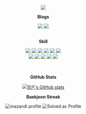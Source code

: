 
<div align="center">
<img src="https://capsule-render.vercel.app/api?type=waving&color=gradient&height=300&section=header&text=JUNGEUN&fontSize=60" /><br>

<b>Blogs</b>
<div>
<a href="https://velog.io/@pyoong" target="_blank"><img src="https://img.shields.io/badge/velog-8AAAE5?style=for-the-badge&logo=velog&logoColor=FEFEFE"/></a>
<a href="https://blog.naver.com/woori_31" target="_blank"><img src="https://img.shields.io/badge/blog-8AAAE5?style=for-the-badge&logo=naver&logoColor=FEFEFE"/></a>
</div>

</br>

<b>Skill</b>
<div>
	<img src="https://img.shields.io/badge/javascript-007396?style=flat&logo=javascript&logoColor=white" />
	<img src="https://img.shields.io/badge/HTML5-E34F26?style=flat&logo=HTML5&logoColor=white" />
	<img src="https://img.shields.io/badge/CSS3-1572B6?style=flat&logo=CSS3&logoColor=white" />
	<img src="https://img.shields.io/badge/vue.js-4FC08D?style=flat&logo=vue.js&logoColor=white" />
	<img src="https://img.shields.io/badge/typescript-3178C6?style=flat&logo=typescript&logoColor=white" />
	<img src="https://img.shields.io/badge/react-61DAFB?style=flat&logo=react&logoColor=white" />
</div>
<div>
	<img src="https://img.shields.io/badge/springboot-6DB33F?style=flat&logo=springboot&logoColor=white" />
	<img src="https://img.shields.io/badge/django-092E20?style=flat&logo=django&logoColor=white" />
	<img src="https://img.shields.io/badge/python-3776AB?style=flat&logo=python&logoColor=white" />
<!-- 	<img src="https://img.shields.io/badge/flask-000000?style=flat&logo=flask&logoColor=white" /> -->
<!-- 	<img src="https://img.shields.io/badge/docker-2496ED?style=flat&logo=docker&logoColor=white" /> -->
<!-- 	<img src="https://img.shields.io/badge/Amazon AWS-232F3E?style=flat&logo=Amazon AWS&logoColor=white" /> -->
<!-- 	<img src="https://img.shields.io/badge/jenkins-D24939?style=flat&logo=jenkins&logoColor=white" /> -->
	<img src="https://img.shields.io/badge/Java-007396?style=flat&logo=Conda-Forge&logoColor=white" />
	<img src="https://img.shields.io/badge/MySQL-4479A1?style=flat&logo=MySQL&logoColor=white" />
</div>
<div>
<!-- 	<img src="https://img.shields.io/badge/mongodb-47A248?style=flat&logo=mongodb&logoColor=white" /> -->
<!-- 	<img src="https://img.shields.io/badge/redis-DC382D?style=flat&logo=redis&logoColor=white" /> -->
<!-- 	<img src="https://img.shields.io/badge/mariadb-003545?style=flat&logo=mariadb&logoColor=white" /> -->
</div>
	</br>
	</br>
	
<b>GitHub Stats</b>

[![정은's GitHub stats](https://github-readme-stats.vercel.app/api?username=jungeun97&theme=swift)](https://github.com/jungeun97/github-readme-stats)

<b>Baekjoon Streak</b>
  
  ![mazandi profile](http://mazandi.herokuapp.com/api?handle=pyoong&theme=warm)  ![Solved.ac Profile](http://mazassumnida.wtf/api/generate_badge?boj=pyoong)
</div>
<!--
**parkjungeun97/parkjungeun97** is a ✨ _special_ ✨ repository because its `README.md` (this file) appears on your GitHub profile.

Here are some ideas to get you started:

- 🔭 I’m currently working on ...
- 🌱 I’m currently learning ...
- 👯 I’m looking to collaborate on ...
- 🤔 I’m looking for help with ...
- 💬 Ask me about ...
- 📫 How to reach me: ...
- 😄 Pronouns: ...
- ⚡ Fun fact: ...
-->
